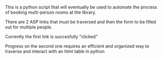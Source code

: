 This is a python script that will eventually be used to automate the process of booking multi-person rooms at the library.

There are 2 ASP links that must be traversed and then the form to be filled out for multiple people.

Currently the first link is succesfully "clicked"

Progress on the second one requires an efficient and organized way to traverse and interact with an html table in python

